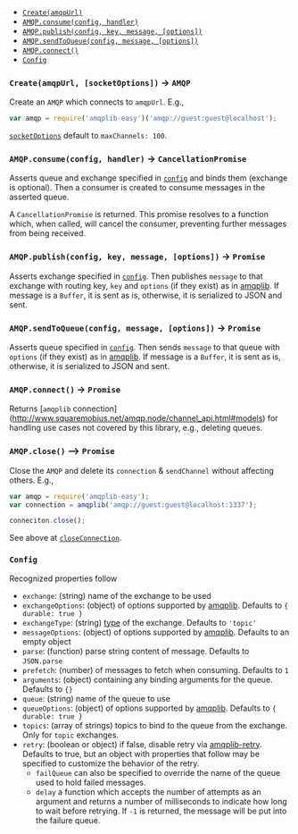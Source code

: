 - [`Create(amqpUrl)`](#createamqpurl-socketoptions---amqp)
- [`AMQP.consume(config, handler)`](#amqpconsumeconfig-handler---cancellationpromise)
- [`AMQP.publish(config, key, message, [options])`](#amqppublishconfig-key-message-options---promise)
- [`AMQP.sendToQueue(config, message, [options])`](#amqpsendtoqueueconfig-message-options---promise)
- [`AMQP.connect()`](#amqpconnect---promise)
- [`Config`](#config)

### `Create(amqpUrl, [socketOptions])` -> `AMQP`
Create an `AMQP` which connects to `amqpUrl`. E.g.,
```javascript
var amqp = require('amqplib-easy')('amqp://guest:guest@localhost');
```

[`socketOptions`](http://www.squaremobius.net/amqp.node/channel_api.html#connect)
default to `maxChannels: 100`.

### `AMQP.consume(config, handler)` -> `CancellationPromise`
Asserts queue and exchange specified in [`config`](#config) and binds them
(exchange is optional). Then a consumer is created to consume messages in the
asserted queue.

A `CancellationPromise` is returned. This promise resolves to a function which,
when called, will cancel the consumer, preventing further messages from being
received.

### `AMQP.publish(config, key, message, [options])` -> `Promise`
Asserts exchange specified in [`config`](#config). Then publishes `message` to
that exchange with routing key, `key` and `options` (if they exist) as in
[amqplib](http://www.squaremobius.net/amqp.node/channel_api.html#channel_publish).
If message is a `Buffer`, it is sent as is, otherwise, it is serialized to JSON
and sent.

### `AMQP.sendToQueue(config, message, [options])` -> `Promise`
Asserts queue specified in [`config`](#config). Then sends `message` to that
queue with `options` (if they exist) as in
[amqplib](http://www.squaremobius.net/amqp.node/channel_api.html#channel_sendToQueue).
If message is a `Buffer`, it is sent as is, otherwise, it is serialized to JSON
and sent.

### `AMQP.connect()` -> `Promise`
Returns [`amqplib` connection]
(http://www.squaremobius.net/amqp.node/channel_api.html#models)
for handling use cases not covered by this library, e.g., deleting queues.

### `AMQP.close()` --> `Promise`
Close the `AMQP` and delete its `connection` & `sendChannel` without affecting others. E.g.,
```javascript
var amqp = require('amqplib-easy');
var connection = amqplib('amqp://guest:guest@localhost:1337');

conneciton.close();
```
See above at [`closeConnection`](#closeconnectionamqpurl---promise).

### `Config`
Recognized properties follow
- `exchange`: (string) name of the exchange to be used
- `exchangeOptions`: (object) of options supported by
  [amqplib](http://www.squaremobius.net/amqp.node/channel_api.html#channel_assertExchange).
  Defaults to `{ durable: true }`
- `exchangeType`: (string)
  [type](https://www.rabbitmq.com/tutorials/amqp-concepts.html#exchanges) of
  the exchange. Defaults to `'topic'`
- `messageOptions`: (object) of options supported by
  [amqplib](http://www.squaremobius.net/amqp.node/channel_api.html#channel_publish).
  Defaults to an empty object
- `parse`: (function) parse string content of message. Defaults to `JSON.parse`
- `prefetch`: (number) of messages to fetch when consuming. Defaults to `1`
- `arguments`: (object) containing any binding arguments for the queue. Defaults to `{}`
- `queue`: (string) name of the queue to use
- `queueOptions`: (object) of options supported by
  [amqplib](http://www.squaremobius.net/amqp.node/channel_api.html#channel_assertQueue).
  Defaults to `{ durable: true }`
- `topics`: (array of strings) topics to bind to the queue from the exchange.
  Only for `topic` exchanges.
- `retry`: (boolean or object) if false, disable retry via
  [amqplib-retry](https://www.npmjs.com/package/amqplib-retry). Defaults to true, but an object with properties that follow may be specified to customize the behavior of the retry.
  -  `failQueue` can also be specified to override the name of the queue used to hold failed messages.
  -  `delay` a function which accepts the number of attempts as an argument and returns a number of milliseconds to indicate how long to wait before retrying. If `-1` is returned, the message will be put into the failure queue.
